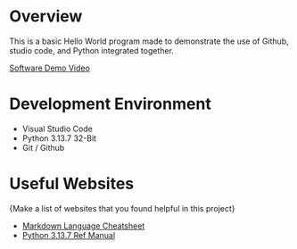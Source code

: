 # Overview

This is a basic Hello World program made to demonstrate the use of Github, studio code, and Python integrated together.

[Software Demo Video](http://youtube.link.goes.here)

# Development Environment

* Visual Studio Code
* Python 3.13.7 32-Bit
* Git / Github

# Useful Websites

{Make a list of websites that you found helpful in this project}
* [Markdown Language Cheatsheet](https://www.markdownguide.org/cheat-sheet/)
* [Python 3.13.7 Ref Manual](https://docs.python.org/3/library/index.html)